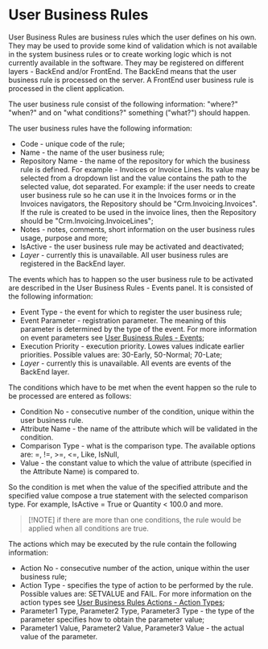 
# User Business Rules

User Business Rules are business rules which the user defines on his  own. They may be used to provide some kind of validation which is not  available in the system business rules or to create working logic which  is not currently available in the software. They may be registered on  different layers - BackEnd and/or FrontEnd. The BackEnd means that the  user business rule is processed on the server. A FrontEnd user business  rule is processed in the client application.

The user business  rule consist of the following information: "where?" "when?" and on "what conditions?" something ("what?") should happen.

The user business rules have the following information:

- Code - unique code of the rule;
- Name - the name of the user business rule;
- Repository Name - the name of the repository for which the business rule is  defined. For example - Invoices or Invoice Lines. Its value may be  selected from a dropdown list and the value contains the path to the  selected value, dot separated. For example: if the user needs to create  user business rule so he can use it in the Invoices forms or in the  Invoices navigators, the Repository should be "Crm.Invoicing.Invoices".  If the rule is created to be used in the invoice lines, then the  Repository should be "Crm.Invoicing.InvoiceLines";
- Notes - notes, comments, short information on the user business rules usage, purpose and more;
- IsActive - the user business rule may be activated and deactivated;
- *Layer* - currently this is unavailable. All user business rules are registered in the BackEnd layer.

The events which has to happen so the user business rule to be activated  are described in the User Business Rules - Events panel. It is consisted of the following information:

- Event Type - the event for which to register the user business rule;
- Event Parameter - registration parameter. The meaning of this parameter is  determined by the type of the event. For more information on event  parameters see [User Business Rules - Events]((/events/overview.md));
- Execution Priority - execution priority. Lowes values indicate earlier  priorities. Possible values are: 30-Early, 50-Normal; 70-Late;
- *Layer -* currently this is unavailable. All events are events of the BackEnd layer.

The conditions which have to be met when the event happen so the rule to be processed are entered as follows:

- Condition No - consecutive number of the condition, unique within the user business rule.
- Attribute Name - the name of the attribute which will be validated in the condition.
- Comparison Type - what is the comparison type. The available options are: =, !=, >=, <=, Like, IsNull,
- Value - the constant value to which the value of attribute (specified in the Attribute Name) is compared to.

So the condition is met when the value of the specified attribute and the  specified value compose a true statement with the selected comparison  type. For example, IsActive = True or Quantity < 100.0 and more. 

 

> [!NOTE] if there are more than one conditions, the rule would be applied when all conditions are true.

The actions which may be executed by the rule contain the following information:

- Action No - consecutive number of the action, unique within the user business rule;
- Action Type - specifies the type of action to be performed by the rule.  Possible values are: SETVALUE and FAIL. For more information on the  action types see [User Business Rules Actions - Action Types](/ActionTypes/overview.md);
- Parameter1 Type, Parameter2 Type, Parameter3 Type - the type of the parameter specifies how to obtain the parameter value; 
- Parameter1 Value, Parameter2 Value, Parameter3 Value - the actual value of the parameter.
